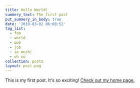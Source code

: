 ```yaml
---
title: Hello World!
summery_text: The first post
put_summery_in_body: true
date: '2019-03-02 06:08:52'
tag_list:
  - foo
  - world
  - bob
  - job
  - so much!
  - oh no
collection: posts
layout: post.pug
---
```

This is my first post. It's so exciting! [Check out my home page.](/index.html)

